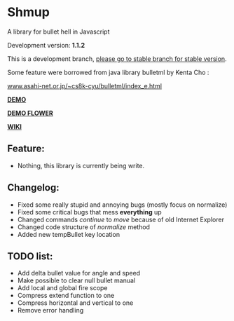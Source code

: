 # Shmup
A library for bullet hell in Javascript

Development version: **1.1.2**

This is a development branch, [please go to stable branch for stable version](https://github.com/Trung0246/Shmup/tree/stable).

Some feature were borrowed from java library bulletml by Kenta Cho :

www.asahi-net.or.jp/~cs8k-cyu/bulletml/index_e.html

[**DEMO**](http://codepen.io/Trung0246/pen/EgAyRZ)

[**DEMO FLOWER**](http://codepen.io/Trung0246/pen/amgZpd)

[**WIKI**](https://github.com/Trung0246/Shmup/wiki)

## Feature:
* Nothing, this library is currently being write.

## Changelog:
* Fixed some really stupid and annoying bugs (mostly focus on normalize)
* Fixed some critical bugs that mess **everything** up
* Changed commands *continue* to *move* because of old Internet Explorer
* Changed code structure of *normalize* method
* Added new tempBullet key location

## TODO list:
* Add delta bullet value for angle and speed
* Make possible to clear null bullet manual
* Add local and global fire scope
* Compress extend function to one
* Compress horizontal and vertical to one
* Remove error handling

